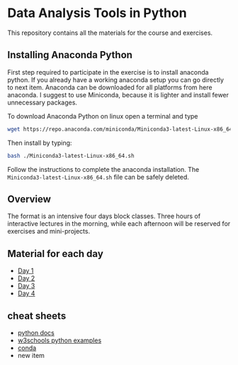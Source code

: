 # Data Analysis Tools in Python
This repository contains all the materials for the course and exercises. 

## Installing Anaconda Python
First step required to participate in the exercise is to install anaconda python.
If you already have a working anaconda setup you can go directly to next item. 
Anaconda can be downloaded for all platforms from here anaconda. 
I suggest to use Miniconda, because it is lighter and install fewer unnecessary packages.

To download Anaconda Python on linux open a terminal and type
```bash
wget https://repo.anaconda.com/miniconda/Miniconda3-latest-Linux-x86_64.sh
```
Then install by typing:
```bash
bash ./Miniconda3-latest-Linux-x86_64.sh
```
Follow the instructions to complete the anaconda installation. 
The `Miniconda3-latest-Linux-x86_64.sh` file can be safely deleted.

## Overview
The format is an intensive four days block classes.
Three hours of interactive lectures in the morning, 
while each afternoon will be reserved for exercises and mini-projects.

## Material for each day 
* [Day 1](./Day1)
* [Day 2](./Day2)
* [Day 3](./Day3)
* [Day 4](./Day4)

## cheat sheets
* [python docs](https://docs.python.org/3/library/index.html)
* [w3schools python examples](https://www.w3schools.com/python/default.asp)
* [conda](https://docs.conda.io/projects/conda/en/latest/user-guide/tasks/manage-environments.html)
* new item
